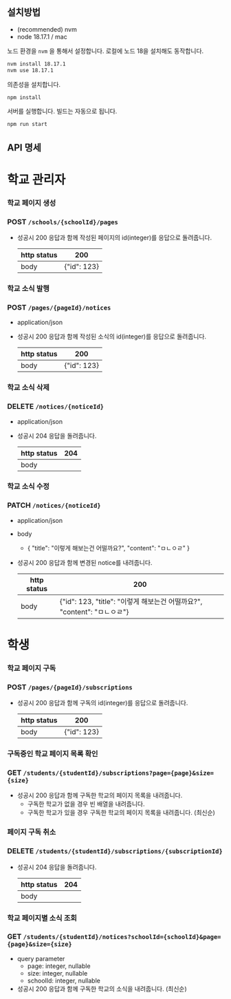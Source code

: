 ## 설치방법
* (recommended) nvm
* node 18.17.1 / mac

노드 환경을 `nvm` 을 통해서 설정합니다. 로컬에 노드 18을 설치해도 동작합니다.
```bash
nvm install 18.17.1
nvm use 18.17.1
```
의존성을 설치합니다.
```bash
npm install
```
서버를 실행합니다. 빌드는 자동으로 됩니다.
```bash
npm run start
```

## API 명세

# 학교 관리자

### 학교 페이지 생성

### POST `/schools/{schoolId}/pages`
* 성공시 200 응답과 함께 작성된 페이지의 id(integer)를 응답으로 돌려줍니다.  

  | http status | 200 |
  |-------------|-----|
  | body        | {"id": 123} |

### 학교 소식 발행

### POST `/pages/{pageId}/notices`
* application/json
* 성공시 200 응답과 함께 작성된 소식의 id(integer)를 응답으로 돌려줍니다.  

  | http status | 200 |
    |-------------|-----|
  | body        | {"id": 123} |

### 학교 소식 삭제
### DELETE `/notices/{noticeId}`
* application/json
* 성공시 204 응답을 돌려줍니다.  

  | http status | 204 |
  |-------------|-----|
  | body        | |

### 학교 소식 수정
### PATCH `/notices/{noticeId}`
* application/json
* body
    * {
      "title": "이렇게 해보는건 어떨까요?",
      "content": "ㅁㄴㅇㄹ"
      }
* 성공시 200 응답과 함께 변경된 notice를 내려줍니다.  

  | http status | 200 |
  |-------------|-----|
  | body        | {"id": 123, "title": "이렇게 해보는건 어떨까요?", "content": "ㅁㄴㅇㄹ"} |

# 학생
### 학교 페이지 구독
### POST `/pages/{pageId}/subscriptions`
* 성공시 200 응답과 함께 구독의 id(integer)를 응답으로 돌려줍니다.  

  | http status | 200 |
  |-------------|-----|
  | body        | {"id": 123} |

### 구독중인 학교 페이지 목록 확인
### GET `/students/{studentId}/subscriptions?page={page}&size={size}`
* 성공시 200 응답과 함께 구독한 학교의 페이지 목록을 내려줍니다.
  * 구독한 학교가 없을 경우 빈 배열을 내려줍니다.
  * 구독한 학교가 있을 경우 구독한 학교의 페이지 목록을 내려줍니다. (최신순)

### 페이지 구독 취소
### DELETE `/students/{studentId}/subscriptions/{subscriptionId}`
* 성공시 204 응답을 돌려줍니다.  

  | http status | 204 |
  |-------------|-----|
  | body        | |

### 학교 페이지별 소식 조회
### GET `/students/{studentId}/notices?schoolId={schoolId}&page={page}&size={size}`

* query parameter
  * page: integer, nullable
  * size: integer, nullable
  * schoolId: integer, nullable
* 성공시 200 응답과 함께 구독한 학교의 소식을 내려줍니다. (최신순)

